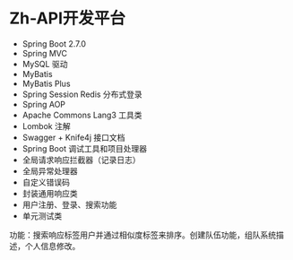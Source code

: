 # Zh-API开发平台


- Spring Boot 2.7.0
- Spring MVC
- MySQL 驱动
- MyBatis
- MyBatis Plus
- Spring Session Redis 分布式登录
- Spring AOP
- Apache Commons Lang3 工具类
- Lombok 注解
- Swagger + Knife4j 接口文档
- Spring Boot 调试工具和项目处理器
- 全局请求响应拦截器（记录日志）
- 全局异常处理器
- 自定义错误码
- 封装通用响应类
- 用户注册、登录、搜索功能
- 单元测试类

功能：搜索响应标签用户并通过相似度标签来排序。创建队伍功能，组队系统描述，个人信息修改。
